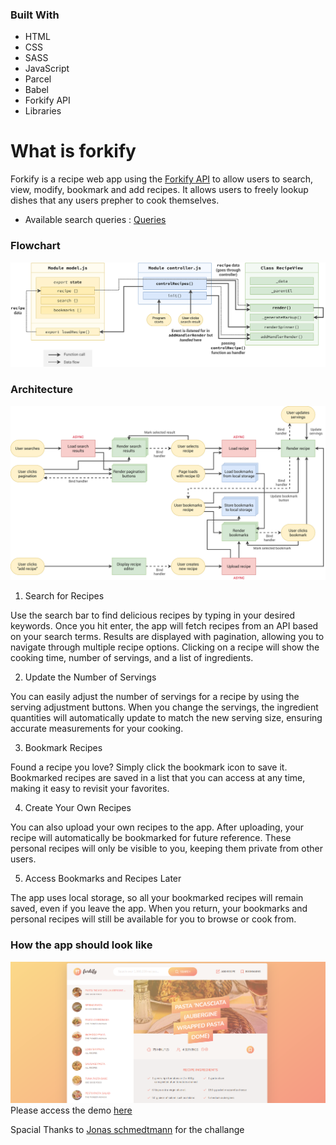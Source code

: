 ### Built With

- HTML
- CSS
- SASS
- JavaScript
- Parcel
- Babel
- Forkify API
- Libraries
 
# What is forkify
Forkify is a recipe web app using the [Forkify API](https://forkify-api.herokuapp.com/v2) to allow users to search, view, modify, bookmark and add recipes. It allows users to freely lookup dishes that any users prepher to cook themselves.

- Available search queries : [Queries](https://forkify-api.herokuapp.com/phrases.html)



### Flowchart

<img src='./src/img/forkify-architecture-recipe-loading.png' alt='architecture' >

### Architecture

<img src='./src/img/forkify-flowchart.png' alt='flowchart' >

1. Search for Recipes

Use the search bar to find delicious recipes by typing in your desired keywords.
Once you hit enter, the app will fetch recipes from an API based on your search terms.
Results are displayed with pagination, allowing you to navigate through multiple recipe options.
Clicking on a recipe will show the cooking time, number of servings, and a list of ingredients.

2. Update the Number of Servings

You can easily adjust the number of servings for a recipe by using the serving adjustment buttons.
When you change the servings, the ingredient quantities will automatically update to match the new serving size, ensuring accurate measurements for your cooking.

3. Bookmark Recipes

Found a recipe you love? Simply click the bookmark icon to save it.
Bookmarked recipes are saved in a list that you can access at any time, making it easy to revisit your favorites.

4. Create Your Own Recipes

You can also upload your own recipes to the app. After uploading, your recipe will automatically be bookmarked for future reference.
These personal recipes will only be visible to you, keeping them private from other users.

5. Access Bookmarks and Recipes Later

The app uses local storage, so all your bookmarked recipes will remain saved, even if you leave the app.
When you return, your bookmarks and personal recipes will still be available for you to browse or cook from.



### How the app should look like
![Forkify preview](./src/img/preview.png)
Please access the demo <a href="https://forkify-project-nine.vercel.app/" target="_blank"> here </a>

Spacial Thanks to
[Jonas schmedtmann](https://github.com/jonasschmedtmann)
for the challange


